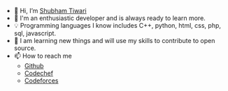 - 👋 Hi, I’m [Shubham Tiwari](https://github.com/blaze2004)
- 👀 I'm an enthusiastic developer and is always ready to learn more.
- :bulb: Programming languages I know includes C++, python, html, css, php, sql, javascript.
- 🌱 I am learning new things and will use my skills to contribute to open source.
- 📫 How to reach me
  * [Github](https://github.com/blaze2004)
  * [Codechef](https://www.codechef.com/users/blaze2004)
  * [Codeforces](https://codeforces.com/profile/blaze2004)

<!---
ShubhamTiwari25/ShubhamTiwari25 is a ✨ special ✨ repository because its `README.md` (this file) appears on your GitHub profile.
You can click the Preview link to take a look at your changes.
--->
